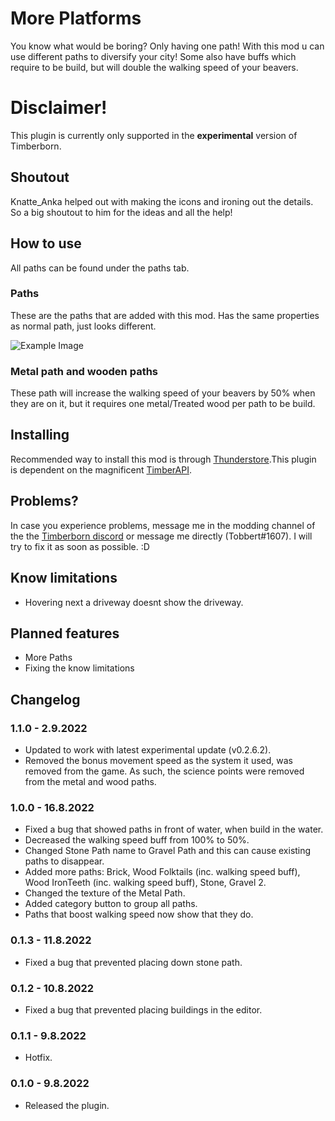 # More Platforms

You know what would be boring? Only having one path! With this mod u can use different paths to diversify your city! Some also have buffs which require to be build, but will double the walking speed of your beavers. 

# Disclaimer!

This plugin is currently only supported in the **experimental** version of Timberborn.

## Shoutout

Knatte_Anka helped out with making the icons and ironing out the details. So a big shoutout to him for the ideas and all the help!

## How to use

All paths can be found under the paths tab.

### Paths

These are the paths that are added with this mod. Has the same properties as normal path, just looks different.

![Example Image](https://media.githubusercontent.com/media/TobbyTheBobby/TimberbornModsUnity/master/Assets/MorePaths/StaticFiles/Images/ExampleImage1.png)

### Metal path and wooden paths

These path will increase the walking speed of your beavers by 50% when they are on it, but it requires one metal/Treated wood per path to be build.

## Installing

Recommended way to install this mod is through [Thunderstore](https://timberborn.thunderstore.io/).This plugin is dependent on the magnificent [TimberAPI](https://github.com/Timberborn-Modding-Central/TimberAPI).

## Problems?

In case you experience problems, message me in the modding channel of the the [Timberborn discord](https://discord.gg/mfbBF4cWpX) or message me directly (Tobbert#1607). I will try to fix it as soon as possible. :D

## Know limitations

- Hovering next a driveway doesnt show the driveway.

## Planned features

- More Paths
- Fixing the know limitations

## Changelog

### 1.1.0 - 2.9.2022

- Updated to work with latest experimental update (v0.2.6.2).
- Removed the bonus movement speed as the system it used, was removed from the game. As such, the science points were removed from the metal and wood paths.

### 1.0.0 - 16.8.2022

- Fixed a bug that showed paths in front of water, when build in the water.
- Decreased the walking speed buff from 100% to 50%.
- Changed Stone Path name to Gravel Path and this can cause existing paths to disappear. 
- Added more paths: Brick, Wood Folktails (inc. walking speed buff), Wood IronTeeth (inc. walking speed buff), Stone, Gravel 2.
- Changed the texture of the Metal Path. 
- Added category button to group all paths.
- Paths that boost walking speed now show that they do. 

### 0.1.3 - 11.8.2022

- Fixed a bug that prevented placing down stone path.

### 0.1.2 - 10.8.2022

- Fixed a bug that prevented placing buildings in the editor. 

### 0.1.1 - 9.8.2022

- Hotfix.

### 0.1.0 - 9.8.2022

- Released the plugin.